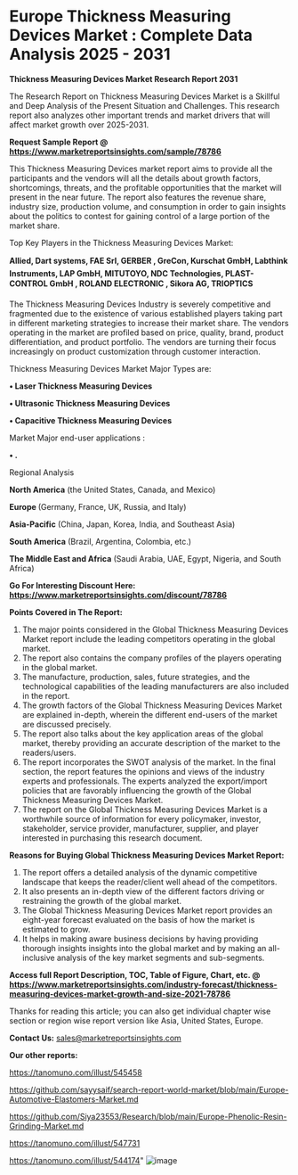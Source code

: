 # Europe Thickness Measuring Devices Market : Complete Data Analysis 2025 - 2031

<strong>Thickness Measuring Devices Market Research Report 2031</strong>

The Research Report on Thickness Measuring Devices Market is a Skillful and Deep Analysis of the Present Situation and Challenges. This research report also analyzes other important trends and market drivers that will affect market growth over 2025-2031.

<strong>Request Sample Report @ <a href=https://www.marketreportsinsights.com/sample/78786>https://www.marketreportsinsights.com/sample/78786</a></strong>

This Thickness Measuring Devices market report aims to provide all the participants and the vendors will all the details about growth factors, shortcomings, threats, and the profitable opportunities that the market will present in the near future. The report also features the revenue share, industry size, production volume, and consumption in order to gain insights about the politics to contest for gaining control of a large portion of the market share.

Top Key Players in the Thickness Measuring Devices Market:

<strong>Allied, Dart systems, FAE Srl, GERBER , GreCon, Kurschat GmbH, Labthink Instruments, LAP GmbH, MITUTOYO, NDC Technologies, PLAST-CONTROL GmbH , ROLAND ELECTRONIC , Sikora AG, TRIOPTICS</strong>

The Thickness Measuring Devices Industry is severely competitive and fragmented due to the existence of various established players taking part in different marketing strategies to increase their market share. The vendors operating in the market are profiled based on price, quality, brand, product differentiation, and product portfolio. The vendors are turning their focus increasingly on product customization through customer interaction.

Thickness Measuring Devices Market Major Types are:

<strong>• Laser Thickness Measuring Devices

• Ultrasonic Thickness Measuring Devices

• Capacitive Thickness Measuring Devices</strong>

Market Major end-user applications :

<strong>• .</strong>

Regional Analysis

</u><strong><b>North America</b></strong> (the United States, Canada, and Mexico)

<strong><b>Europe </b></strong>(Germany, France, UK, Russia, and Italy)

<strong><b>Asia-Pacific</b></strong> (China, Japan, Korea, India, and Southeast Asia)

<strong><b>South America</b></strong> (Brazil, Argentina, Colombia, etc.)

<strong><b>The Middle East and Africa</b></strong> (Saudi Arabia, UAE, Egypt, Nigeria, and South Africa)

<strong>Go For Interesting Discount Here: <a href=https://www.marketreportsinsights.com/discount/78786>https://www.marketreportsinsights.com/discount/78786</a></strong>

<strong>Points Covered in The Report:</strong>
<ol>
  <li>The major points considered in the Global Thickness Measuring Devices Market report include the leading competitors operating in the global market.</li>
  <li>The report also contains the company profiles of the players operating in the global market.</li>
  <li>The manufacture, production, sales, future strategies, and the technological capabilities of the leading manufacturers are also included in the report.</li>
  <li>The growth factors of the Global Thickness Measuring Devices Market are explained in-depth, wherein the different end-users of the market are discussed precisely.</li>
  <li>The report also talks about the key application areas of the global market, thereby providing an accurate description of the market to the readers/users.</li>
  <li>The report incorporates the SWOT analysis of the market. In the final section, the report features the opinions and views of the industry experts and professionals. The experts analyzed the export/import policies that are favorably influencing the growth of the Global Thickness Measuring Devices Market.</li>
  <li>The report on the Global Thickness Measuring Devices Market is a worthwhile source of information for every policymaker, investor, stakeholder, service provider, manufacturer, supplier, and player interested in purchasing this research document.</li>
</ol>
<strong>Reasons for Buying Global Thickness Measuring Devices Market Report:</strong>

<ol>
  <li>The report offers a detailed analysis of the dynamic competitive landscape that keeps the reader/client well ahead of the competitors.</li>
  <li>It also presents an in-depth view of the different factors driving or restraining the growth of the global market.</li>
  <li>The Global Thickness Measuring Devices Market report provides an eight-year forecast evaluated on the basis of how the market is estimated to grow.</li>
  <li>It helps in making aware business decisions by having providing thorough insights insights into the global market and by making an all-inclusive analysis of the key market segments and sub-segments.</li>
</ol>
<strong>Access full Report Description, TOC, Table of Figure, Chart, etc. @ <a href=https://www.marketreportsinsights.com/industry-forecast/thickness-measuring-devices-market-growth-and-size-2021-78786>https://www.marketreportsinsights.com/industry-forecast/thickness-measuring-devices-market-growth-and-size-2021-78786</a></strong>


Thanks for reading this article; you can also get individual chapter wise section or region wise report version like Asia, United States, Europe.

<strong>Contact Us:</strong>
sales@marketreportsinsights.com

<strong>Our other reports:</strong>

<a href=https://tanomuno.com/illust/545458>https://tanomuno.com/illust/545458</a>

<a href=https://github.com/sayysaif/search-report-world-market/blob/main/Europe-Automotive-Elastomers-Market.md>https://github.com/sayysaif/search-report-world-market/blob/main/Europe-Automotive-Elastomers-Market.md</a>

<a href=https://github.com/Siya23553/Research/blob/main/Europe-Phenolic-Resin-Grinding-Market.md>https://github.com/Siya23553/Research/blob/main/Europe-Phenolic-Resin-Grinding-Market.md</a>

<a href=https://tanomuno.com/illust/547731>https://tanomuno.com/illust/547731</a>

<a href=https://tanomuno.com/illust/544174>https://tanomuno.com/illust/544174</a>"
![image](https://github.com/user-attachments/assets/42f7a86b-5ee2-4edc-a0b3-cbe7e02bf0dc)
